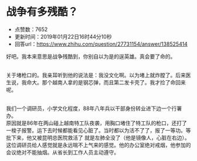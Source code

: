# 战争有多残酷？
- 点赞数：7652
- 更新时间：2019年01月22日16时44分10秒
- 回答url：https://www.zhihu.com/question/27731154/answer/138525414
<body>
 <p data-pid="x7Lug6a6">好吧。我本来意思是战争残酷到，你别自以为是的逞英雄。真会要了命的。</p>
 <p data-pid="VGb5KTLJ"><br>
  关于堵枪口的。我亲耳听到他的说法是：我没文化啊。以为堵上就炸膛了。后来医生说，我命大。那个越南人拿的是钢芯弹，而且第二发卡壳了。我才捡了命回来呢。</p>
 <p data-pid="HPiveWRb"><br>
  我们一个调研员，小学文化程度，88年八年兵以干部身份转业进下边一个行署办。<br>
  原因就是86年在两山碰上越南特工队夜袭，用胸口堵住了特工队的枪口，还打了一梭子报警。运下去时候都能看见心脏了。当时都以为活不了了，报了一等功。等批下来，他又被昆明总医院救活了 就是左肺全没了（他是镜像人，心脏在右边）。这位调研员给人感觉就是永远喘不上气来的感觉。他的办公室绝对戒烟，他参加的会议绝对不能抽烟。从省长到工作人员主动遵守。</p>
</body>